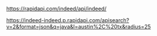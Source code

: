 https://rapidapi.com/indeed/api/indeed/

https://indeed-indeed.p.rapidapi.com/apisearch?v=2&format=json&q=java&l=austin%2C%20tx&radius=25
